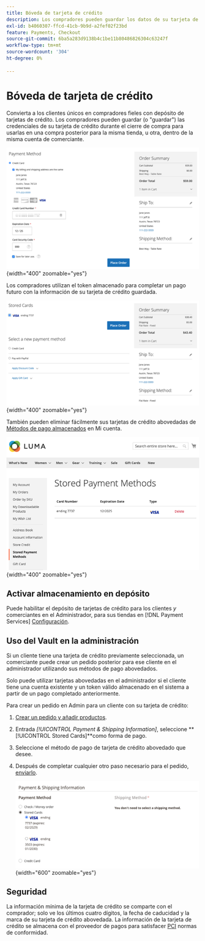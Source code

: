 ```yaml
---
title: Bóveda de tarjeta de crédito
description: Los compradores pueden guardar los datos de su tarjeta de crédito para futuras compras.
exl-id: b4060307-ffcd-41cb-9b9d-a2fef02f23bd
feature: Payments, Checkout
source-git-commit: 6ba5a283d9138b4c1be11b80486826304c63247f
workflow-type: tm+mt
source-wordcount: '304'
ht-degree: 0%

---
```


# Bóveda de tarjeta de crédito

Convierta a los clientes únicos en compradores fieles con depósito de tarjetas de crédito. Los compradores pueden guardar (o &quot;guardar&quot;) las credenciales de su tarjeta de crédito durante el cierre de compra para usarlas en una compra posterior para la misma tienda, u otra, dentro de la misma cuenta de comerciante.

![Guarda su tarjeta de crédito para usarla más tarde](assets/save-card-for-later.png){width="400" zoomable="yes"}

Los compradores utilizan el token almacenado para completar un pago futuro con la información de su tarjeta de crédito guardada.

![Usar credenciales almacenadas para futuras compras](assets/use-stored-card.png){width="400" zoomable="yes"}

También pueden eliminar fácilmente sus tarjetas de crédito abovedadas de [Métodos de pago almacenados](https://docs.magento.com/user-guide/customers/account-dashboard-stored-payment-methods.html) en Mi cuenta.

![Métodos de pago almacenados en Mi cuenta](assets/stored-payment-methods.png){width="400" zoomable="yes"}

## Activar almacenamiento en depósito

Puede habilitar el depósito de tarjetas de crédito para los clientes _y_ comerciantes en el Administrador, para sus tiendas en [!DNL Payment Services] [Configuración](settings.md#card-vaulting).

## Uso del Vault en la administración

Si un cliente tiene una tarjeta de crédito previamente seleccionada, un comerciante puede crear un pedido posterior para ese cliente en el administrador utilizando sus métodos de pago abovedados.

Solo puede utilizar tarjetas abovedadas en el administrador si el cliente tiene una cuenta existente y un token válido almacenado en el sistema a partir de un pago completado anteriormente.

Para crear un pedido en Admin para un cliente con su tarjeta de crédito:

1. [Crear un pedido y añadir productos](https://experienceleague.adobe.com/docs/commerce-admin/stores-sales/point-of-purchase/assist/customer-account-create-order.html).
1. Entrada _[!UICONTROL Payment & Shipping Information]_, seleccione **[!UICONTROL Stored Cards]**como forma de pago.
1. Seleccione el método de pago de tarjeta de crédito abovedado que desee.
1. Después de completar cualquier otro paso necesario para el pedido, [enviarlo](https://experienceleague.adobe.com/docs/commerce-admin/stores-sales/point-of-purchase/assist/customer-account-create-order.html?lang=en#step-3%3A-submit-the-order).

   ![Usar tarjeta de crédito abovedada en Admin para el cliente](assets/admin-vaultedcard.png){width="600" zoomable="yes"}

## Seguridad

La información mínima de la tarjeta de crédito se comparte con el comprador; solo ve los últimos cuatro dígitos, la fecha de caducidad y la marca de su tarjeta de crédito abovedada. La información de la tarjeta de crédito se almacena con el proveedor de pagos para satisfacer [PCI](security.md#PCI-compliance) normas de conformidad.
